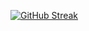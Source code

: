 [![GitHub Streak](http://github-readme-streak-stats.herokuapp.com?user=Aiwwa&theme=dark)](https://git.io/streak-stats)
